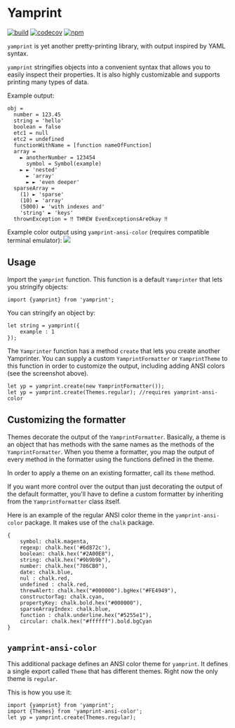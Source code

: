 

# Yamprint
[![build](https://travis-ci.org/GregRos/yamprint.svg?branch=master)](https://travis-ci.org/GregRos/yamprint)
[![codecov](https://codecov.io/gh/GregRos/yamprint/branch/master/graph/badge.svg)](https://codecov.io/gh/GregRos/yamprint)
[![npm](https://badge.fury.io/js/yamprint.svg )](https://www.npmjs.com/package/yamprint)

`yamprint` is yet another pretty-printing library, with output inspired by YAML syntax.

`yamprint` stringifies objects into a convenient syntax that allows you to easily inspect their properties. It is also highly customizable and supports printing many types of data.

Example output:
```
obj = 
  number = 123.45
  string = 'hello'
  boolean = false
  etc1 = null
  etc2 = undefined
  functionWithName = [function nameOfFunction]
  array = 
    ► anotherNumber = 123454
      symbol = Symbol(example)
    ► ► 'nested'
      ► 'array'
      ► ► 'even deeper'
  sparseArray = 
    (1) ► 'sparse'
    (10) ► 'array'
    (5000) ► 'with indexes and'
    'string' ► 'keys'
  thrownException = ‼ THREW EvenExceptionsAreOkay ‼
```

Example color output using `yamprint-ansi-color` (requires compatible terminal emulator):
![](https://image.prntscr.com/image/KHZF_75WTH6zWJgwB-vXaQ.png)
## Usage
Import the `yamprint` function. This function is a default `Yamprinter` that lets you stringify objects:
```
import {yamprint} from 'yamprint';
```
You can stringify an object by:
```
let string = yamprint({
	example : 1
});
```
The `Yamprinter` function has a method `create` that lets you create another Yamprinter. You can supply a custom `YamprintFormatter` or `YamprintTheme` to this function in order to customize the output, including adding ANSI colors (see the screenshot above).
```
let yp = yamprint.create(new YamprintFormatter());
let yp = yamprint.create(Themes.regular); //requires yamprint-ansi-color
```

## Customizing the formatter
Themes decorate the output of the `YamprintFormatter`. Basically, a theme is an object that has methods with the same names as the methods of the `YamprintFormatter`. When you theme a formatter, you map the output of every method in the formatter using the functions defined in the theme.

In order to apply a theme on an existing formatter, call its `theme` method.

If you want more control over the output than just decorating the output of the default formatter, you'll have to define a custom formatter by inheriting from the `YamprintFormatter` class itself.

Here is an example of the regular ANSI color theme in the `yamprint-ansi-color` package. It makes use of the `chalk` package.

	{
        symbol: chalk.magenta,
        regexp: chalk.hex('#6d872c'),
        boolean: chalk.hex("#2A00E8"),
        string: chalk.hex("#9b9b9b"),
        number: chalk.hex("786CB0"),
        date: chalk.blue,
        nul : chalk.red,
        undefined : chalk.red,
        threwAlert: chalk.hex("#000000").bgHex("#FE4949"),
        constructorTag: chalk.cyan,
        propertyKey: chalk.bold.hex("#000000"),
        sparseArrayIndex: chalk.blue,
        function : chalk.underline.hex("#5255e1"),
        circular: chalk.hex("#ffffff").bold.bgCyan
    }

## `yamprint-ansi-color`
This additional package defines an ANSI color theme for `yamprint`. It defines a single export called `Theme` that has different themes. Right now the only theme is `regular`.

This is how you use it:

	import {yamprint} from 'yamprint';
	import {Themes} from 'yamprint-ansi-color';
	let yp = yamprint.create(Themes.regular);